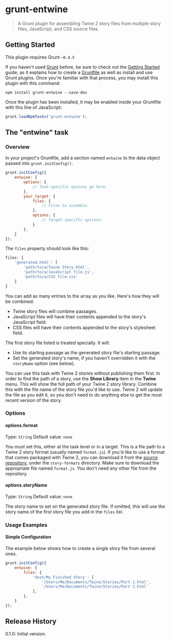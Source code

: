# grunt-entwine

> A Grunt plugin for assembling Twine 2 story files from multiple story files,
> JavaScript, and CSS source files.

## Getting Started
This plugin requires Grunt `~0.4.5`

If you haven't used [Grunt](http://gruntjs.com/) before, be sure to check out
the [Getting Started](http://gruntjs.com/getting-started) guide, as it explains
how to create a [Gruntfile](http://gruntjs.com/sample-gruntfile) as well as
install and use Grunt plugins. Once you're familiar with that process, you may
install this plugin with this command:

```shell
npm install grunt-entwine --save-dev
```

Once the plugin has been installed, it may be enabled inside your Gruntfile
with this line of JavaScript:

```js
grunt.loadNpmTasks('grunt-entwine');
```

## The "entwine" task

### Overview
In your project's Gruntfile, add a section named `entwine` to the data object
passed into `grunt.initConfig()`.

```js
grunt.initConfig({
	entwine: {
		options: {
			// Task-specific options go here.
		},
		your_target: {
			files: {
				// Files to assemble.
			},
			options: {
				// Target-specific options.
			}
		},
	}
});
```

The `files` property should look like this:

```js
files: {
	'generated.html': [
		'path/to/a/Twine Story.html',
		'path/to/a/JavaScript file.js',
		'path/to/a/CSS file.css'
	]
}
```

You can add as many entries to the array as you like. Here's how they will be combined:

- Twine story files will combine passages.
- JavaScript files will have their contents appended to the story's JavaScript field.
- CSS files will have their contents appended to the story's stylesheet field.

The first story file listed is treated specially. It will:

- Use its starting passage as the generated story file's starting passage.
- Set the generated story's name, if you haven't overridden it with the
  `storyName` option (see below).

You can use this task with Twine 2 stories without publishing them first. In
order to find the path of a story, use the **Show Library** item in the
**Twine** menu. This will show the full path of your Twine 2 story library.
Combine this with the file name of the story file you'd like to use. Twine 2
will update the file as you edit it, so you don't need to do anything else to
get the most recent version of the story.

### Options

#### options.format
Type: `String`
Default value: `none`

You must set this, either at the task level or in a target. This is a file path
to a Twine 2 story format (usually named `format.js`). If you'd like to use a
format that comes packaged with Twine 2, you can download it from the [source
repository](https://bitbucket.org/klembot/twinejs/src/), under the
`story-formats` directory. Make sure to download the appropriate file named
`format.js`. You don't need any other file from the repository.

#### options.storyName
Type: `String`
Default value: `none`

The story name to set on the generated story file. If omitted, this will use
the story name of the first story file you add in the `files` list.

### Usage Examples

#### Simple Configuration
The example below shows how to create a single story file from several ones.

```js
grunt.initConfig({
	entwine: {
		files: {
			'dest/My Finished Story': [
				'/Users/Me/Documents/Twine/Stories/Part 1.html',
				'/Users/Me/Documents/Twine/Stories/Part 2.html'
			],
		},
	}
});
```

## Release History
0.1.0: Initial version.

